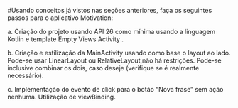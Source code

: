 #Usando conceitos já vistos nas seções anteriores, faça os seguintes passos para o aplicativo Motivation:

a. Criação do projeto usando API 26 como mínima usando a linguagem Kotlin e template Empty Views Activity .

b. Criação e estilização da MainActivity usando como base o layout ao lado. Pode-se usar LinearLayout ou RelativeLayout,não há restrições. Pode-se inclusive combinar os dois, caso deseje (verifique se é realmente necessário).

c. Implementação do evento de click para o botão “Nova frase” sem ação nenhuma. Utilização de viewBinding.
